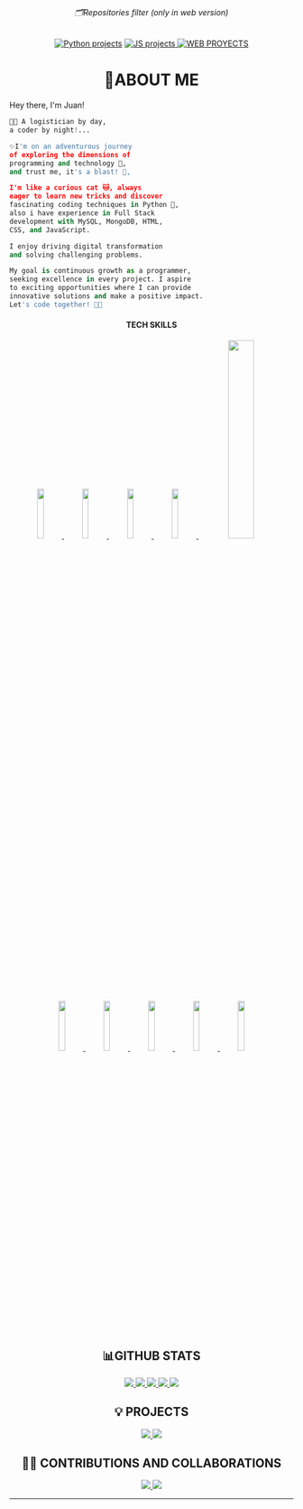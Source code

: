 <h6 align="center">🗂Repositories filter (only in web version)</h6>
<p align="center">
  <a href="https://github.com/Jesparzarom?tab=repositories&q=&type=&language=python&sort=">
    <img src="https://img.shields.io/badge/PYTHON_PROJECTS-blue?style=for-the-badge&logo=python&logoColor=yellow" alt="Python projects"></a>
  <a href="https://github.com/Jesparzarom?tab=repositories&q=&type=&language=javascript&sort=">
    <img src="https://img.shields.io/static/v1?label=&message=JS+projects&color=yellow&style=for-the-badge&logo=javascript&logoColor=black" alt="JS projects">
  </a>
  <a href="https://github.com/Jesparzarom?tab=repositories&q=&type=&language=html&sort=">
    <img src="https://img.shields.io/static/v1?label=&message=WEB+PROYECTS&color=orange&style=for-the-badge&logo=html5&logoColor=white" alt="WEB PROYECTS">
  </a>
</p>


<h1 align="center">👾ABOUT ME</h1>


Hey there, I'm Juan! 

```python
👨‍💻 A logistician by day,
a coder by night!...

✨I'm on an adventurous journey
of exploring the dimensions of
programming and technology 🚀,
and trust me, it's a blast! 🎉,

I'm like a curious cat 🐱, always
eager to learn new tricks and discover
fascinating coding techniques in Python 🐍,
also i have experience in Full Stack
development with MySQL, MongoDB, HTML,
CSS, and JavaScript.

I enjoy driving digital transformation
and solving challenging problems.

My goal is continuous growth as a programmer,
seeking excellence in every project. I aspire
to exciting opportunities where I can provide
innovative solutions and make a positive impact.
Let's code together! 🚀😊
```
<div align="center">
    <h4>TECH SKILLS</h4>
    <a href="#">
        <img src="https://cdn.jsdelivr.net/gh/devicons/devicon/icons/python/python-original-wordmark.svg" width=15%/>
    </a>
    <a href="#">
    <a href="#">
       <img src="https://cdn.jsdelivr.net/gh/devicons/devicon/icons/sqlalchemy/sqlalchemy-original.svg" width=15%/>       
    </a>
    <a href="#">
        <img src="https://cdn.jsdelivr.net/gh/devicons/devicon/icons/mysql/mysql-original-wordmark.svg" width=15%/>   
    </a>
    <a href="#">
        <img src="https://cdn.jsdelivr.net/gh/devicons/devicon/icons/mongodb/mongodb-original-wordmark.svg" width=15%/>   
    </a>
       <img src="https://flask.palletsprojects.com/en/2.3.x/_images/flask-horizontal.png" width=30%/>
    </a>
    <a href="#">
        <img src="https://cdn.jsdelivr.net/gh/devicons/devicon/icons/javascript/javascript-plain.svg" width=15%/>   
    </a>
    <a href="#">
        <img src="https://cdn.jsdelivr.net/gh/devicons/devicon/icons/html5/html5-original-wordmark.svg" width=15%/>   
    </a>
    <a href="#">
        <img src="https://cdn.jsdelivr.net/gh/devicons/devicon/icons/css3/css3-original-wordmark.svg" width=15%/>   
    </a>
    <a href="#">
        <img src="https://cdn.jsdelivr.net/gh/devicons/devicon/icons/bootstrap/bootstrap-plain.svg" width=15%/>   
    </a>
    <a href="#">
        <img src="https://cdn.jsdelivr.net/gh/devicons/devicon/icons/vuejs/vuejs-original.svg" width=15%/>   
    </a>
</div>

<h2 align="center">📊GITHUB STATS</h2>

<p align="center">
  <a href="#">
    <img src="http://github-profile-summary-cards.vercel.app/api/cards/profile-details?username=Jesparzarom&theme=calm">
  <a/>
  <a href="#">
    <img src="http://github-profile-summary-cards.vercel.app/api/cards/repos-per-language?username=Jesparzarom&theme=calm">
  </a>
  <a href="#">
    <img src="http://github-profile-summary-cards.vercel.app/api/cards/most-commit-language?username=Jesparzarom&theme=calm">
  <a/>
  <a href="#">
    <img src="http://github-profile-summary-cards.vercel.app/api/cards/stats?username=Jesparzarom&theme=calm">
  <a/>
  <a href="#">
    <img src="http://github-profile-summary-cards.vercel.app/api/cards/productive-time?username=Jesparzarom&theme=calm&utcOffset=8">
  <a/>
</p>


<h2 align="center">💡 PROJECTS</h2>
<p align="center">
  <a href="https://github.com/Jesparzarom/Flask-Deta" >
    <img src="https://github-readme-stats.vercel.app/api/pin/?username=Jesparzarom&repo=Flask-Deta&theme=onedark">
  </a>
    <a href="https://github.com/Jesparzarom/OpenAIPy-fragments">
    <img src="https://github-readme-stats.vercel.app/api/pin/?username=Jesparzarom&repo=OpenAIPy-fragments&theme=onedark">
  </a>
</p>

<h2 align="center">🤝🏻 CONTRIBUTIONS AND COLLABORATIONS</h2>
<p align="center">
  <a href="https://github.com/Jesparzarom/python-docs-es">
    <img src="https://github-readme-stats.vercel.app/api/pin/?username=Jesparzarom&repo=python-docs-es&theme=onedark">
  </a>
  <a href="https://github.com/Jesparzarom/app_crud">
    <img src="https://github-readme-stats.vercel.app/api/pin/?username=Jesparzarom&repo=app_crud&theme=onedark">
  </a>
</p>
    
---
